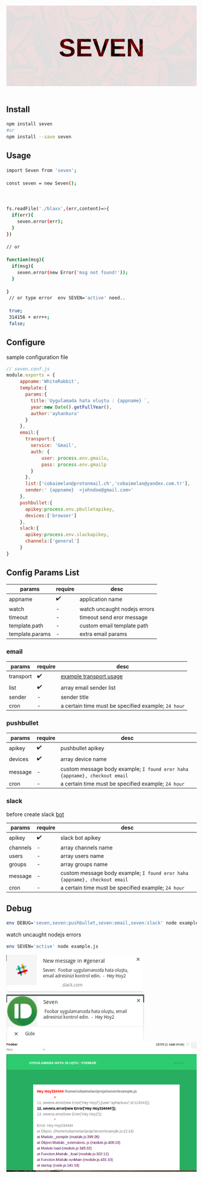 <div align="center">
  <a href="https://www.youtube.com/watch?v=Ki9h7CWipbo"><img src="./logo.png"></a>
</div>
<br>


## Install

```sh
npm install seven
#or
npm install --save seven
```

## Usage

```sh
import Seven from 'seven';

const seven = new Seven();



fs.readFile('./blaxx',(err,content)=>{
  if(err){
    seven.error(err);
  }
})

// or

function(msg){
  if(msg){
    seven.error(new Error('msg not found!'));
  }

}
 // or type error  env SEVEN='active' need..

 true;
 314156 + err++;
 false;


```
## Configure
sample configuration file
```js
// seven.conf.js
module.exports = {
     appname:'WhiteRabbit',
     template:{
       params:{
         title:`Uygulamada hata oluştu : {appname} `,
         year:new Date().getFullYear(),
         author:'ayhankuru'
       }
     },
     email:{
       transport:{
         service: 'Gmail',
         auth: {
             user: process.env.gmailu,
             pass: process.env.gmailp
         }
       },
       list:['cobaimelan@protonmail.ch','cobaimelan@yandex.com.tr'],
       sender:' {appname}  <johndoe@gmail.com>'
     },
     pushbullet:{
       apikey:process.env.pbulletapikey,
       devices:['browser']
     },
     slack:{
       apikey:process.env.slackapikey,
       channels:['general']
     }
}

```

## Config Params List
| params | require | desc |
| ------- | -------|------|
| appname |  ✔️ | application name|
| watch |  - | watch uncaught nodejs errors|
| timeout |  - | timeout send eror message|
| template.path |  - | custom email template path|
| template.params |  - | extra email params|

### email
| params | require | desc |
| ------- | -------|------|
| transport |  ✔️ | [example transport usage](https://github.com/andris9/nodemailer-smtp-transport#usage)|
| list |  ✔️ | array email sender list|
| sender |  - | sender title |
| cron |  - | a certain time must be specified example; `24 hour` |

### pushbullet
| params | require | desc |
| ------- | -------|------|
| apikey |  ✔️ | pushbullet apikey|
| devices |  ✔️ | array device name|
| message |  - | custom message body example; `I found eror haha {appname}, checkout email `|
| cron |  - | a certain time must be specified example; `24 hour` |

### slack
before create slack [bot](https://my.slack.com/services/new/bot)

| params | require | desc |
| ------- | -------|------|
| apikey |  ✔️ | slack bot apikey|
| channels |  - | array channels name|
| users |  - | array users name|
| groups |  - | array groups name|
| message |  - | custom message body example; `I found eror haha {appname}, checkout email `|
| cron |  - | a certain time must be specified example; `24 hour` |


## Debug
```sh
env DEBUG='seven,seven:pushbullet,seven:email,seven:slack' node example.js
```
watch uncaught nodejs errors

```sh
env SEVEN='active' node example.js
```

![Slack notification](./slack.png)
![Pushbullet notification](./pushbullet.png)
![Email Example](./mail.png)

